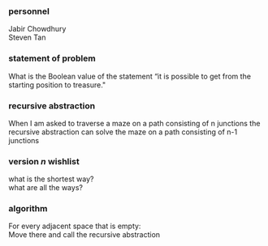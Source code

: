 ### personnel
Jabir Chowdhury </br>
Steven Tan

### statement of problem

What is the Boolean value of the statement “it is possible to get from the starting position to treasure."

### recursive abstraction
When I am asked to 
  traverse a maze on a path consisting of n junctions 
the recursive abstraction can 
  solve the maze on a path consisting of n-1 junctions
  
### version *n* wishlist
what is the shortest way? </br>
what are all the ways?

### algorithm
For every adjacent space that is empty:</br>
Move there and call the recursive abstraction</br>

